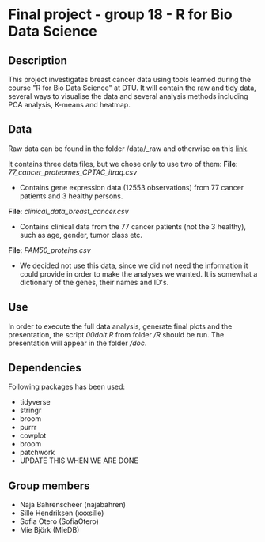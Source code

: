 # Final project - group 18 - R for Bio Data Science

## Description
This project investigates breast cancer data using tools learned during the course "R for Bio Data Science" at DTU. It will contain the raw and tidy data, several ways to visualise the data and several analysis methods including PCA analysis, K-means and heatmap. 

## Data
Raw data can be found in the folder /data/_raw and otherwise on this [link](https://www.kaggle.com/piotrgrabo/breastcancerproteomes). 

It contains three data files, but we chose only to use two of them:
**File**: *77_cancer_proteomes_CPTAC_itraq.csv* 
- Contains gene expression data (12553 observations) from 77 cancer patients and 3 healthy persons. 

**File**: *clinical_data_breast_cancer.csv* 
- Contains clinical data from the 77 cancer patients (not the 3 healthy), such as age, gender, tumor class etc. 

**File**: *PAM50_proteins.csv* 
- We decided not use this data, since we did not need the information it could provide in order to make the analyses we wanted. It is somewhat a dictionary of the genes, their names and ID's. 

## Use
In order to execute the full data analysis, generate final plots and the presentation, the script *00doit.R* from folder */R* should be run. The presentation will appear in the folder */doc*. 

## Dependencies
Following packages has been used:
- tidyverse
- stringr
- broom
- purrr
- cowplot
- broom
- patchwork
- UPDATE THIS WHEN WE ARE DONE

## Group members
- Naja Bahrenscheer (najabahren)
- Sille Hendriksen (xxxsille)
- Sofia Otero (SofiaOtero)
- Mie Björk (MieDB)